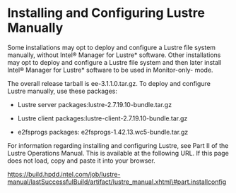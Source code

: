 # Installing and Configuring Lustre Manually

Some installations may opt to deploy and configure a Lustre file system
manually, without Intel® Manager for Lustre\* software. Other
installations may opt to deploy and configure a Lustre file system and
then later install Intel® Manager for Lustre\* software to be used in
Monitor-only- mode.

The overall release tarball is ee-3.1.1.0.tar.gz. To deploy and
configure Lustre manually, use these packages:

-   Lustre server packages:lustre-2.7.19.10-bundle.tar.gz

-   Lustre client packages:lustre-client-2.7.19.10-bundle.tar.gz

-   e2fsprogs packages: e2fsprogs-1.42.13.wc5-bundle.tar.gz

For information regarding installing and configuring Lustre, see Part II
of the Lustre Operations Manual. This is available at the following URL.
If this page does not load, copy and paste it into your browser.

https://build.hpdd.intel.com/job/lustre-manual/lastSuccessfulBuild/artifact/lustre_manual.xhtml\#part.installconfig